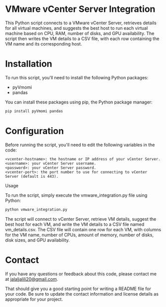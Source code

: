# VMware vCenter Server Integration

This Python script connects to a VMware vCenter Server, retrieves details for all virtual machines, and suggests the best host to run each virtual machine based on CPU, RAM, number of disks, and GPU availability. The script then writes the VM details to a CSV file, with each row containing the VM name and its corresponding host.

# Installation

To run this script, you'll need to install the following Python packages:
 * pyVmomi
 * pandas


You can install these packages using pip, the Python package manager:

```bash
pip install pyVmomi pandas
```
# Configuration

Before running the script, you'll need to edit the following variables in the code:

    <vcenter-hostname>: the hostname or IP address of your vCenter Server.
    <username>: your vCenter Server username.
    <password>: your vCenter Server password.
    <vcenter-port>: the port number to use for connecting to vCenter Server (default is 443).

Usage

To run the script, simply execute the vmware_integration.py file using Python:

```bash
python vmware_integration.py
```
The script will connect to vCenter Server, retrieve VM details, suggest the best host for each VM, and write the VM details to a CSV file named vm_details.csv. The CSV file will contain one row for each VM, with columns for the VM name, number of CPUs, amount of memory, number of disks, disk sizes, and GPU availability.

# Contact

If you have any questions or feedback about this code, please contact me at jalaljalili20@gmail.com.

That should give you a good starting point for writing a README file for your code. Be sure to update the contact information and license details as appropriate for your project.
